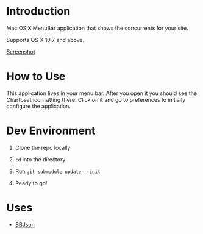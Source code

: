 # Introduction

Mac OS X MenuBar application that shows the concurrents for your site.

Supports OS X 10.7 and above.

[Screenshot](https://raw.github.com/chartbeat-labs/ChartbeatNotifier/screenshot.jpg)

# How to Use

This application lives in your menu bar.  After you open it you should see the Chartbeat icon sitting there.  Click on it and go to preferences to initially configure the application.


# Dev Environment

1. Clone the repo locally

2. `cd` into the directory

3. Run `git submodule update --init`

4. Ready to go!


# Uses

* [SBJson](https://github.com/stig/json-framework)
